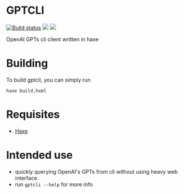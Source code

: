 # GPTCLI

[![Build status](https://github.com/HACCKKER/gptcli-haxe/workflows/Build/badge.svg)](https://github.com/HACCKKER/gptcli-haxe/actions)
![](https://img.shields.io/github/languages/top/HACCKKER/gptcli-haxe?style=flat)
![](https://img.shields.io/github/languages/code-size/HACCKKER/gptcli-haxe?style=flat)

OpenAI GPTs cli client written in haxe

# Building
To build gptcli, you can simply run
```
haxe build.hxml
```

# Requisites

- [Haxe](https://haxe.org)

# Intended use

- quickly querying OpenAI's GPTs from cli without using heavy web interface.
- run `gptcli --help` for more info